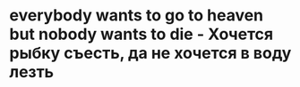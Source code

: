 # everybody wants to go to heaven but nobody wants to die - Хочется рыбку съесть, да не хочется в воду лезть
